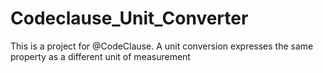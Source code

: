 # Codeclause_Unit_Converter
This is a project for @CodeClause. A unit conversion expresses the same property as a different unit of measurement

